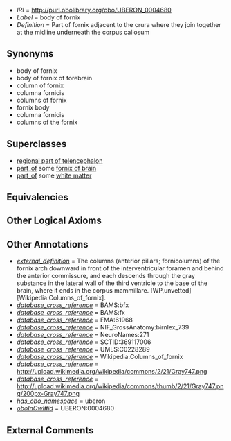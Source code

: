  * *IRI* = http://purl.obolibrary.org/obo/UBERON_0004680
 * *Label* = body of fornix
 * *Definition* = Part of fornix adjacent to the crura where they join together at the midline underneath the corpus callosum

## Synonyms

 * body of fornix
 * body of fornix of forebrain
 * column of fornix
 * columna fornicis
 * columns of fornix
 * fornix body
 * columna fornicis
 * columns of the fornix

## Superclasses

 * [regional part of telencephalon](../../UBERON/91/UBERON_0002791.md)
 * [part_of](../../BFO/50/BFO_0000050.md) some [fornix of brain](../../UBERON/52/UBERON_0000052.md)
 * [part_of](../../BFO/50/BFO_0000050.md) some [white matter](../../UBERON/16/UBERON_0002316.md)

## Equivalencies


## Other Logical Axioms


## Other Annotations

 * *[external_definition](../../UBPROP/01/UBPROP_0000001.md)* = The columns (anterior pillars; fornicolumns) of the fornix arch downward in front of the interventricular foramen and behind the anterior commissure, and each descends through the gray substance in the lateral wall of the third ventricle to the base of the brain, where it ends in the corpus mammillare. [WP,unvetted][Wikipedia:Columns_of_fornix].
 * *[database_cross_reference](../../ef/oboInOwl#hasDbXref.md)* = BAMS:bfx
 * *[database_cross_reference](../../ef/oboInOwl#hasDbXref.md)* = BAMS:fx
 * *[database_cross_reference](../../ef/oboInOwl#hasDbXref.md)* = FMA:61968
 * *[database_cross_reference](../../ef/oboInOwl#hasDbXref.md)* = NIF_GrossAnatomy:birnlex_739
 * *[database_cross_reference](../../ef/oboInOwl#hasDbXref.md)* = NeuroNames:271
 * *[database_cross_reference](../../ef/oboInOwl#hasDbXref.md)* = SCTID:369117006
 * *[database_cross_reference](../../ef/oboInOwl#hasDbXref.md)* = UMLS:C0228289
 * *[database_cross_reference](../../ef/oboInOwl#hasDbXref.md)* = Wikipedia:Columns_of_fornix
 * *[database_cross_reference](../../ef/oboInOwl#hasDbXref.md)* = http://upload.wikimedia.org/wikipedia/commons/2/21/Gray747.png
 * *[database_cross_reference](../../ef/oboInOwl#hasDbXref.md)* = http://upload.wikimedia.org/wikipedia/commons/thumb/2/21/Gray747.png/200px-Gray747.png
 * *[has_obo_namespace](../../ce/oboInOwl#hasOBONamespace.md)* = uberon
 * *[oboInOwl#id](../../id/oboInOwl#id.md)* = UBERON:0004680

## External Comments


